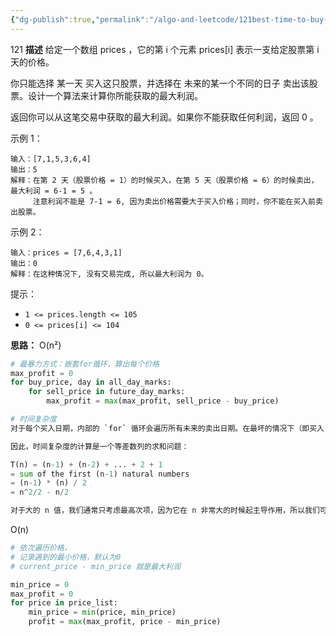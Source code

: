 ```yaml
---
{"dg-publish":true,"permalink":"/algo-and-leetcode/121best-time-to-buy-and-sell-stock/","created":"2024-05-27T15:37:57.280+08:00","updated":"2024-05-27T15:03:25.000+08:00"}
---
```


121
**描述**
给定一个数组 prices ，它的第 i 个元素 prices[i] 表示一支给定股票第 i 天的价格。

你只能选择 某一天 买入这只股票，并选择在 未来的某一个不同的日子 卖出该股票。设计一个算法来计算你所能获取的最大利润。

返回你可以从这笔交易中获取的最大利润。如果你不能获取任何利润，返回 0 。


示例 1：
```
输入：[7,1,5,3,6,4]
输出：5
解释：在第 2 天（股票价格 = 1）的时候买入，在第 5 天（股票价格 = 6）的时候卖出，最大利润 = 6-1 = 5 。
     注意利润不能是 7-1 = 6, 因为卖出价格需要大于买入价格；同时，你不能在买入前卖出股票。
```
示例 2：
```
输入：prices = [7,6,4,3,1]
输出：0
解释：在这种情况下, 没有交易完成, 所以最大利润为 0。
```

提示：
+ `1 <= prices.length <= 105`
+ `0 <= prices[i] <= 104`

**思路：**
O(n²)
```python
# 最暴力方式：嵌套for循环，算出每个价格
max_profit = 0
for buy_price, day in all_day_marks:
	for sell_price in future_day_marks:
		max_profit = max(max_profit, sell_price - buy_price)

# 时间复杂度
对于每个买入日期，内部的 `for` 循环会遍历所有未来的卖出日期。在最坏的情况下（即买入日期是数组的第一个元素），这个内部循环会执行 n-1 次。随着外部循环的进行，内部循环的迭代次数会逐渐减少到 1 次。

因此，时间复杂度的计算是一个等差数列的求和问题：

T(n) = (n-1) + (n-2) + ... + 2 + 1  
= sum of the first (n-1) natural numbers  
= (n-1) * (n) / 2  
= n^2/2 - n/2

对于大的 n 值，我们通常只考虑最高次项，因为它在 n 非常大的时候起主导作用，所以我们可以忽略掉系数和低次项。因此，该算法的时间复杂度可以简化为 O(n^2)。
```

O(n)
```python
# 依次遍历价格，
# 记录遇到的最小价格，默认为0
# current_price - min_price 就是最大利润

min_price = 0
max_profit = 0
for price in price_list:
	min_price = min(price, min_price)
	profit = max(max_profit, price - min_price)
```
